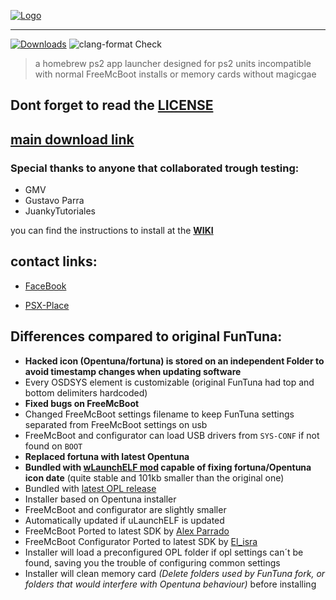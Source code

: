 
[![Logo](https://github.com/israpps/Funtuna-Fork/blob/main/logos%20%26%20others/github%20logo.png "Funtuna logo")](https://github.com/israpps/Funtuna-Fork/releases)
***

[![Downloads](https://img.shields.io/github/downloads/israpps/Funtuna-Fork/total.svg)](https://github.com/israpps/Funtuna-Fork/releases)
![clang-format Check](https://github.com/israpps/Funtuna-Fork/workflows/clang-format%20Check/badge.svg?branch=main)

> a homebrew ps2 app launcher designed for ps2 units incompatible with normal FreeMcBoot installs or memory cards without magicgae 

## Dont forget to read the [LICENSE](https://github.com/israpps/Funtuna-Fork/blob/main/LICENSE.MD)

## [main download link](https://github.com/israpps/Funtuna-Fork/releases/tag/latest)

### Special thanks to anyone that collaborated trough testing:

- GMV
- Gustavo Parra
- JuankyTutoriales

you can find the instructions to install at the [__WIKI__](https://github.com/israpps/Funtuna-Fork/wiki)

## contact links:

 + [FaceBook](https://www.facebook.com/matias.israelson.5/)

 + [PSX-Place](https://www.psx-place.com/members/el_isra.59064/)


## Differences compared to original FunTuna:

- __Hacked icon (Opentuna/fortuna) is stored on an independent Folder to avoid timestamp changes when updating software__
- Every OSDSYS element is customizable (original FunTuna had top and bottom delimiters hardcoded)
- __Fixed bugs on FreeMcBoot__
- Changed FreeMcBoot settings filename to keep FunTuna settings separated from FreeMcBoot settings on usb
- FreeMcBoot and configurator can load USB drivers from `SYS-CONF` if not found on `BOOT`
- __Replaced fortuna with latest Opentuna__
- __Bundled with [wLaunchELF mod](https://github.com/israpps/wLaunchELF_ISR) capable of fixing fortuna/Opentuna icon date__ (quite stable and 101kb smaller than the original one)
- Bundled with [latest OPL release](https://github.com/ps2homebrew/Open-PS2-Loader/releases/latest)
- Installer based on Opentuna installer
- FreeMcBoot and configurator are slightly smaller
- Automatically updated if uLaunchELF is updated
- FreeMcBoot Ported to latest SDK by [Alex Parrado](https://github.com/parrado)
- FreeMcBoot Configurator Ported to latest SDK by [El_isra](https://github.com/israpps)
- Installer will load a preconfigured OPL folder if opl settings can´t be found, saving you the trouble of configuring common settings
- Installer will clean memory card _(Delete folders used by FunTuna fork, or folders that would interfere with Opentuna behaviour)_ before installing
